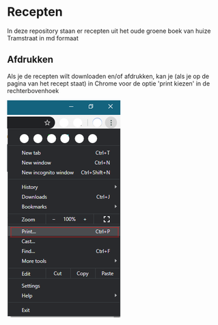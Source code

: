 # Recepten

In deze repository staan er recepten uit het oude groene boek van huize Tramstraat in md formaat

## Afdrukken

Als je de recepten wilt downloaden en/of afdrukken, kan je (als je op de pagina van het recept staat) in Chrome voor de optie 'print kiezen' in de rechterbovenhoek

![PrintOptie](./Images/PrintOptie.png)

